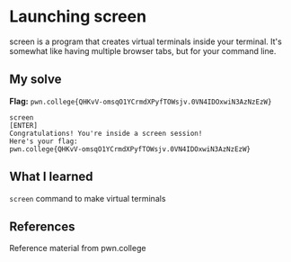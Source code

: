 # Launching screen
screen is a program that creates virtual terminals inside your terminal. It's somewhat like having multiple browser tabs, but for your command line.

## My solve
**Flag:** `pwn.college{QHKvV-omsqO1YCrmdXPyfTOWsjv.0VN4IDOxwiN3AzNzEzW}`

```
screen
[ENTER]
Congratulations! You're inside a screen session!
Here's your flag:
pwn.college{QHKvV-omsqO1YCrmdXPyfTOWsjv.0VN4IDOxwiN3AzNzEzW}
```

## What I learned
`screen` command to make virtual terminals

## References 
Reference material from pwn.college
